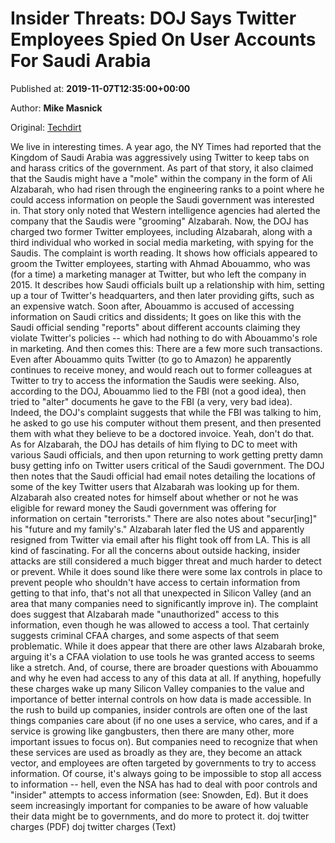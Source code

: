 
# Insider Threats: DOJ Says Twitter Employees Spied On User Accounts For Saudi Arabia

Published at: **2019-11-07T12:35:00+00:00**

Author: **Mike Masnick**

Original: [Techdirt](https://www.techdirt.com/articles/20191106/17433043341/insider-threats-doj-says-twitter-employees-spied-user-accounts-saudi-arabia.shtml)

We live in interesting times. A year ago, the NY Times had reported that the Kingdom of Saudi Arabia was aggressively using Twitter to keep tabs on and harass critics of the government. As part of that story, it also claimed that the Saudis might have a "mole" within the company in the form of Ali Alzabarah, who had risen through the engineering ranks to a point where he could access information on people the Saudi government was interested in. That story only noted that Western intelligence agencies had alerted the company that the Saudis were "grooming" Alzabarah. Now, the DOJ has charged two former Twitter employees, including Alzabarah, along with a third individual who worked in social media marketing, with spying for the Saudis. The complaint is worth reading.
It shows how officials appeared to groom the Twitter employees, starting with Ahmad Abouammo, who was (for a time) a marketing manager at Twitter, but who left the company in 2015. It describes how Saudi officials built up a relationship with him, setting up a tour of Twitter's headquarters, and then later providing gifts, such as an expensive watch. Soon after, Abouammo is accused of accessing information on Saudi critics and dissidents;
It goes on like this with the Saudi official sending "reports" about different accounts claiming they violate Twitter's policies -- which had nothing to do with Abouammo's role in marketing. And then comes this:
There are a few more such transactions. Even after Abouammo quits Twitter (to go to Amazon) he apparently continues to receive money, and would reach out to former colleagues at Twitter to try to access the information the Saudis were seeking. Also, according to the DOJ, Abouammo lied to the FBI (not a good idea), then tried to "alter" documents he gave to the FBI (a very, very bad idea). Indeed, the DOJ's complaint suggests that while the FBI was talking to him, he asked to go use his computer without them present, and then presented them with what they believe to be a doctored invoice.
Yeah, don't do that.
As for Alzabarah, the DOJ has details of him flying to DC to meet with various Saudi officials, and then upon returning to work getting pretty damn busy getting info on Twitter users critical of the Saudi government.
The DOJ then notes that the Saudi official had email notes detailing the locations of some of the key Twitter users that Alzabarah was looking up for them. Alzabarah also created notes for himself about whether or not he was eligible for reward money the Saudi government was offering for information on certain "terrorists." There are also notes about "secur[ing]" his "future and my family's." Alzabarah later fled the US and apparently resigned from Twitter via email after his flight took off from LA.
This is all kind of fascinating. For all the concerns about outside hacking, insider attacks are still considered a much bigger threat and much harder to detect or prevent. While it does sound like there were some lax controls in place to prevent people who shouldn't have access to certain information from getting to that info, that's not all that unexpected in Silicon Valley (and an area that many companies need to significantly improve in). The complaint does suggest that Alzabarah made "unauthorized" access to this information, even though he was allowed to access a tool. That certainly suggests criminal CFAA charges, and some aspects of that seem problematic. While it does appear that there are other laws Alzabarah broke, arguing it's a CFAA violation to use tools he was granted access to seems like a stretch. And, of course, there are broader questions with Abouammo and why he even had access to any of this data at all.
If anything, hopefully these charges wake up many Silicon Valley companies to the value and importance of better internal controls on how data is made accessible. In the rush to build up companies, insider controls are often one of the last things companies care about (if no one uses a service, who cares, and if a service is growing like gangbusters, then there are many other, more important issues to focus on). But companies need to recognize that when these services are used as broadly as they are, they become an attack vector, and employees are often targeted by governments to try to access information. Of course, it's always going to be impossible to stop all access to information -- hell, even the NSA has had to deal with poor controls and "insider" attempts to access information (see: Snowden, Ed). But it does seem increasingly important for companies to be aware of how valuable their data might be to governments, and do more to protect it.
doj twitter charges (PDF) doj twitter charges (Text)
